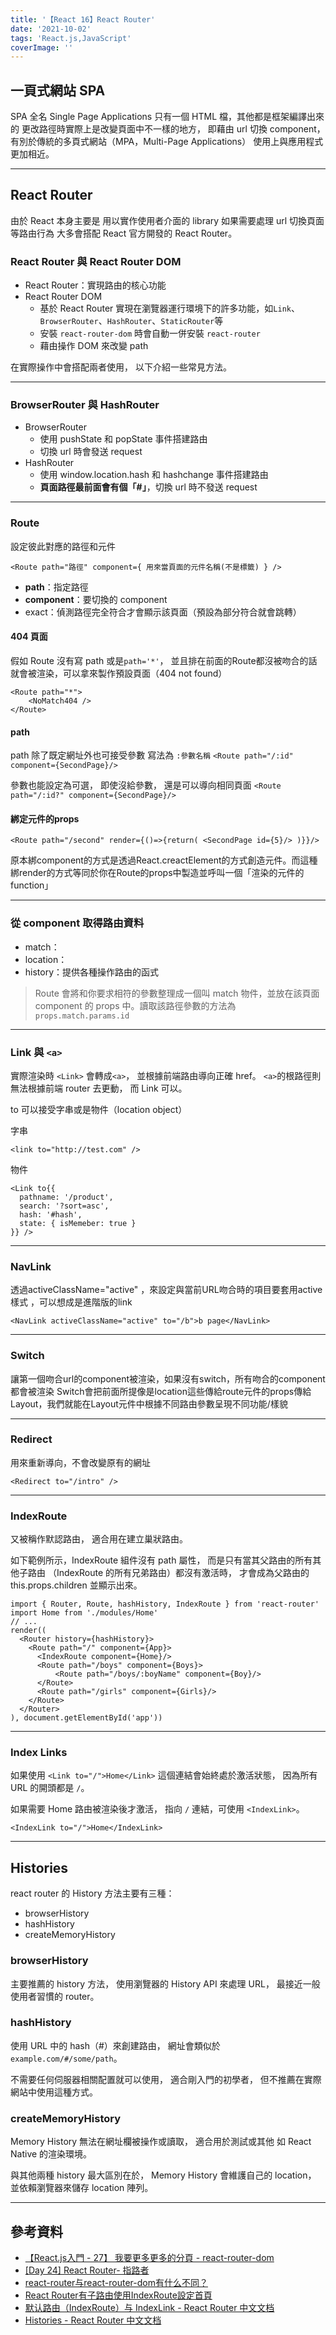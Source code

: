 ```yaml
---
title: '【React 16】React Router'
date: '2021-10-02'
tags: 'React.js,JavaScript'
coverImage: ''
---
```



## 一頁式網站 SPA
SPA 全名 Single Page Applications
只有一個 HTML 檔，其他都是框架編譯出來的
更改路徑時實際上是改變頁面中不一樣的地方，
即藉由 url 切換 component，
有別於傳統的多頁式網站（MPA，Multi-Page Applications）
使用上與應用程式更加相近。

---

## React Router
由於 React 本身主要是
用以實作使用者介面的 library
如果需要處理 url 切換頁面等路由行為
大多會搭配 React 官方開發的 React Router。

### React Router 與 React Router DOM
- React Router：實現路由的核心功能
- React Router DOM
	- 基於 React Router 實現在瀏覽器運行環境下的許多功能，如`Link`、`BrowserRouter`、`HashRouter`、`StaticRouter`等
	- 安裝 `react-router-dom` 時會自動一併安裝 `react-router`
	- 藉由操作 DOM 來改變 path

在實際操作中會搭配兩者使用，
以下介紹一些常見方法。

---

### BrowserRouter 與 HashRouter
- BrowserRouter
	- 使用 pushState 和 popState 事件搭建路由
	- 切換 url 時會發送 request
- HashRouter
	- 使用 window.location.hash 和 hashchange 事件搭建路由
	- **頁面路徑最前面會有個「#」**，切換 url 時不發送 request

---

### Route
設定彼此對應的路徑和元件

`<Route path="路徑" component={ 用來當頁面的元件名稱(不是標籤) } />`
- **path**：指定路徑
- **component**：要切換的 component
- exact：偵測路徑完全符合才會顯示該頁面（預設為部分符合就會跳轉）

#### 404 頁面
假如 Route 沒有寫 path 或是`path='*'`， 並且排在前面的Route都沒被吻合的話就會被渲染，可以拿來製作預設頁面（404 not found）

```
<Route path="*">
    <NoMatch404 />
</Route>
```

#### path
path 除了既定網址外也可接受參數
寫法為 `:參數名稱`
`<Route path="/:id" component={SecondPage}/>`

參數也能設定為可選，
即使沒給參數，
還是可以導向相同頁面
`<Route path="/:id?" component={SecondPage}/>`

#### 綁定元件的props
```
<Route path="/second" render={()=>{return( <SecondPage id={5}/> )}}/>
```
原本綁component的方式是透過React.creactElement的方式創造元件。而這種綁render的方式等同於你在Route的props中製造並呼叫一個「渲染的元件的function」

---

### 從 component 取得路由資料
- match：
- location：
- history：提供各種操作路由的函式

> Route 會將和你要求相符的參數整理成一個叫 match 物件，並放在該頁面 component 的 props 中。讀取該路徑參數的方法為 `props.match.params.id`

---

### Link 與 `<a>`
實際渲染時 `<Link>` 會轉成`<a>`，
並根據前端路由導向正確 href。
`<a>`的根路徑則無法根據前端 router 去更動，
而 Link 可以。

to 可以接受字串或是物件（location object）

字串
```
<link to="http://test.com" />
```

物件
```
<Link to{{
  pathname: '/product',
  search: '?sort=asc',
  hash: '#hash',
  state: { isMemeber: true }
}} />
```

---

### NavLink
透過activeClassName="active" ，來設定與當前URL吻合時的項目要套用active樣式 ，可以想成是進階版的link

```
<NavLink activeClassName="active" to="/b">b page</NavLink>
```

---

### Switch
讓第一個吻合url的component被渲染，如果沒有switch，所有吻合的component都會被渲染
Switch會把前面所提像是location這些傳給route元件的props傳給Layout，我們就能在Layout元件中根據不同路由參數呈現不同功能/樣貌

---

### Redirect
用來重新導向，不會改變原有的網址
```
<Redirect to="/intro" />
```

---

### IndexRoute
又被稱作默認路由，
適合用在建立巢狀路由。

如下範例所示，IndexRoute 組件沒有 path 屬性，
而是只有當其父路由的所有其他子路由
（IndexRoute 的所有兄弟路由）都沒有激活時，
才會成為父路由的 this.props.children 並顯示出來。

```
import { Router, Route, hashHistory, IndexRoute } from 'react-router'
import Home from './modules/Home'
// ...
render((
  <Router history={hashHistory}>
    <Route path="/" component={App}>
      <IndexRoute component={Home}/>
      <Route path="/boys" component={Boys}>
          <Route path="/boys/:boyName" component={Boy}/>
      </Route>
      <Route path="/girls" component={Girls}/>
    </Route>
  </Router>
), document.getElementById('app'))
```

---
### Index Links
如果使用 `<Link to="/">Home</Link>`
這個連結會始終處於激活狀態，
因為所有 URL 的開頭都是 `/`。

如果需要 Home 路由被渲染後才激活，
指向 `/` 連結，可使用 `<IndexLink>`。

```
<IndexLink to="/">Home</IndexLink>
```

---

## Histories
react router 的 History 方法主要有三種：
- browserHistory
- hashHistory
- createMemoryHistory

### browserHistory
主要推薦的 history 方法，
使用瀏覽器的 History API 來處理 URL，
最接近一般使用者習慣的 router。

### hashHistory
使用 URL 中的 hash（#）來創建路由，
網址會類似於 `example.com/#/some/path`。

不需要任何伺服器相關配置就可以使用，
適合剛入門的初學者，
但不推薦在實際網站中使用這種方式。

### createMemoryHistory
Memory History 無法在網址欄被操作或讀取，
適合用於測試或其他
如 React Native 的渲染環境。

與其他兩種 history 最大區別在於，
Memory History 會維護自己的 location，
並依賴瀏覽器來儲存 location 陣列。

---

## 參考資料
- [【React.js入門 - 27】 我要更多更多的分頁 - react-router-dom](https://ithelp.ithome.com.tw/articles/10226056)
- [[Day 24] React Router- 指路者](https://ithelp.ithome.com.tw/articles/10243368?sc=iThomeR)
- [react-router与react-router-dom有什么不同？](https://segmentfault.com/a/1190000022443557)
- [React Router有子路由使用IndexRoute設定首頁](https://ucamc.com/articles/318-react-router%E6%9C%89%E5%AD%90%E8%B7%AF%E7%94%B1%E4%BD%BF%E7%94%A8indexroute%E8%A8%AD%E5%AE%9A%E9%A6%96%E9%A0%81)
- [默认路由（IndexRoute）与 IndexLink - React Router 中文文档](https://react-guide.github.io/react-router-cn/docs/guides/basics/IndexRoutes.html)
- [Histories - React Router 中文文档](https://react-guide.github.io/react-router-cn/docs/guides/basics/Histories.html)
